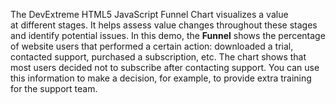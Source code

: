 The DevExtreme HTML5 JavaScript Funnel Chart visualizes a&nbsp;value at&nbsp;different stages. It&nbsp;helps assess value changes throughout these stages and identify potential issues. In&nbsp;this demo, the **Funnel** shows the percentage of&nbsp;website users that performed a&nbsp;certain action: downloaded a&nbsp;trial, contacted support, purchased a&nbsp;subscription, etc. The chart shows that most users decided not to&nbsp;subscribe after contacting support. You can use this information to&nbsp;make a&nbsp;decision, for example, to&nbsp;provide extra training for the support team.